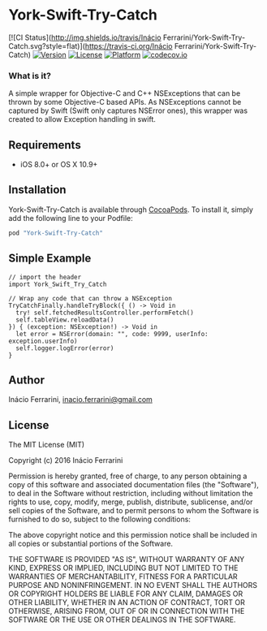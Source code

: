 # York-Swift-Try-Catch
[![CI Status](http://img.shields.io/travis/Inácio Ferrarini/York-Swift-Try-Catch.svg?style=flat)](https://travis-ci.org/Inácio Ferrarini/York-Swift-Try-Catch)
[![Version](https://img.shields.io/cocoapods/v/York-Swift-Try-Catch.svg?style=flat)](http://cocoapods.org/pods/York-Swift-Try-Catch)
[![License](https://img.shields.io/cocoapods/l/York-Swift-Try-Catch.svg?style=flat)](http://cocoapods.org/pods/York-Swift-Try-Catch)
[![Platform](https://img.shields.io/cocoapods/p/York-Swift-Try-Catch.svg?style=flat)](http://cocoapods.org/pods/York-Swift-Try-Catch)
[![codecov.io](https://codecov.io/github/inacioferrarini/York-Swift-Try-Catch/coverage.svg?branch=master)](https://codecov.io/github/inacioferrarini/York-Swift-Try-Catch)


### What is it? ###
A simple wrapper for Objective-C and C++ NSExceptions that can be thrown by some Objective-C based APIs. As NSExceptions cannot be captured by Swift (Swift only captures NSError ones), this wrapper was created to allow Exception handling in swift.

## Requirements
* iOS 8.0+ or OS X 10.9+

## Installation

York-Swift-Try-Catch is available through [CocoaPods](http://cocoapods.org). To install
it, simply add the following line to your Podfile:

```ruby
pod "York-Swift-Try-Catch"
```


## Simple Example
```objc
// import the header
import York_Swift_Try_Catch

// Wrap any code that can throw a NSException
TryCatchFinally.handleTryBlock({ () -> Void in
  try! self.fetchedResultsController.performFetch()
  self.tableView.reloadData()
}) { (exception: NSException!) -> Void in
  let error = NSError(domain: "", code: 9999, userInfo: exception.userInfo)
  self.logger.logError(error)
}
```

## Author

Inácio Ferrarini, inacio.ferrarini@gmail.com

## License

The MIT License (MIT)

Copyright (c) 2016 Inácio Ferrarini

Permission is hereby granted, free of charge, to any person obtaining a copy
of this software and associated documentation files (the "Software"), to deal
in the Software without restriction, including without limitation the rights
to use, copy, modify, merge, publish, distribute, sublicense, and/or sell
copies of the Software, and to permit persons to whom the Software is
furnished to do so, subject to the following conditions:

The above copyright notice and this permission notice shall be included in all
copies or substantial portions of the Software.

THE SOFTWARE IS PROVIDED "AS IS", WITHOUT WARRANTY OF ANY KIND, EXPRESS OR
IMPLIED, INCLUDING BUT NOT LIMITED TO THE WARRANTIES OF MERCHANTABILITY,
FITNESS FOR A PARTICULAR PURPOSE AND NONINFRINGEMENT. IN NO EVENT SHALL THE
AUTHORS OR COPYRIGHT HOLDERS BE LIABLE FOR ANY CLAIM, DAMAGES OR OTHER
LIABILITY, WHETHER IN AN ACTION OF CONTRACT, TORT OR OTHERWISE, ARISING FROM,
OUT OF OR IN CONNECTION WITH THE SOFTWARE OR THE USE OR OTHER DEALINGS IN THE
SOFTWARE.
